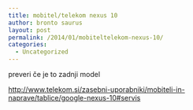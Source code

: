 ```yaml
---
title: mobitel/telekom nexus 10
author: bronto saurus
layout: post
permalink: /2014/01/mobiteltelekom-nexus-10/
categories:
  - Uncategorized
---
```

preveri če je to zadnji model

http://www.telekom.si/zasebni-uporabniki/mobiteli-in-naprave/tablice/google-nexus-10#servis